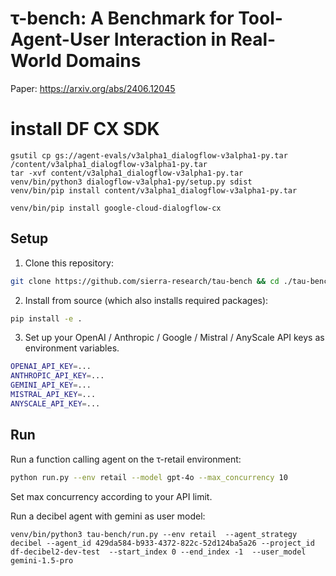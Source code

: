 # τ-bench: A Benchmark for Tool-Agent-User Interaction in Real-World Domains
Paper: https://arxiv.org/abs/2406.12045

# install DF CX SDK

```
gsutil cp gs://agent-evals/v3alpha1_dialogflow-v3alpha1-py.tar /content/v3alpha1_dialogflow-v3alpha1-py.tar
tar -xvf content/v3alpha1_dialogflow-v3alpha1-py.tar
venv/bin/python3 dialogflow-v3alpha1-py/setup.py sdist
venv/bin/pip install content/v3alpha1_dialogflow-v3alpha1-py.tar

venv/bin/pip install google-cloud-dialogflow-cx
```

## Setup

1. Clone this repository:

```bash
git clone https://github.com/sierra-research/tau-bench && cd ./tau-bench
```

2. Install from source (which also installs required packages):

```bash
pip install -e .
```

3. Set up your OpenAI / Anthropic / Google / Mistral / AnyScale API keys as environment variables.

```bash
OPENAI_API_KEY=...
ANTHROPIC_API_KEY=...
GEMINI_API_KEY=...
MISTRAL_API_KEY=...
ANYSCALE_API_KEY=...
```


## Run
Run a function calling agent on the τ-retail environment:

```bash
python run.py --env retail --model gpt-4o --max_concurrency 10
```

Set max concurrency according to your API limit.

Run a decibel agent with gemini as user model: 

```
venv/bin/python3 tau-bench/run.py --env retail  --agent_strategy decibel --agent_id 429da584-b933-4372-822c-52d124ba5a26 --project_id df-decibel2-dev-test  --start_index 0 --end_index -1  --user_model gemini-1.5-pro
```
